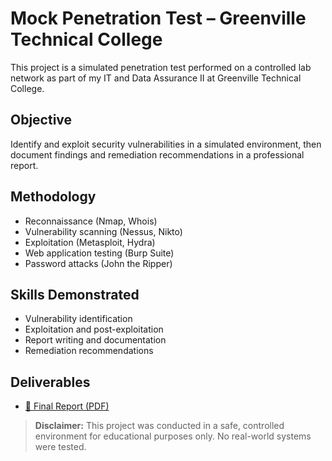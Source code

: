 # Mock Penetration Test – Greenville Technical College

This project is a simulated penetration test performed on a controlled lab network as part of my IT and Data Assurance II at Greenville Technical College.

## Objective
Identify and exploit security vulnerabilities in a simulated environment, then document findings and remediation recommendations in a professional report.

## Methodology
- Reconnaissance (Nmap, Whois)
- Vulnerability scanning (Nessus, Nikto)
- Exploitation (Metasploit, Hydra)
- Web application testing (Burp Suite)
- Password attacks (John the Ripper)

## Skills Demonstrated
- Vulnerability identification
- Exploitation and post-exploitation
- Report writing and documentation
- Remediation recommendations

## Deliverables
- [📄 Final Report (PDF)](mock-penetration-test.pdf)

> **Disclaimer:** This project was conducted in a safe, controlled environment for educational purposes only. No real-world systems were tested.
